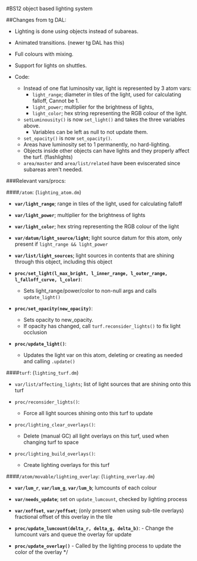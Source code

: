 #BS12 object based lighting system

##Changes from tg DAL:
  -	Lighting is done using objects instead of subareas.
  - Animated transitions. (newer tg DAL has this)
  - Full colours with mixing.
  - Support for lights on shuttles.

  - Code:
	  - Instead of one flat luminosity var, light is represented by 3 atom vars:
		  - `light_range`; diameter in tiles of the light, used for calculating falloff, Cannot be 1.
		  - `light_power`; multiplier for the brightness of lights,
		  - `light_color`; hex string representing the RGB colour of the light.
	  - `setLuminousity()` is now `set_light()` and takes the three variables above.
		  - Variables can be left as null to not update them.
	  - `set_opacity()` is now `set_opacity()`.
	  - Areas have luminosity set to 1 permanently, no hard-lighting.
	  - Objects inside other objects can have lights and they properly affect the turf. (flashlights)
	  - `area/master` and `area/list/related` have been eviscerated since subareas aren't needed.


###Relevant vars/procs:

####`/atom`: (`lighting_atom.dm`)
  - **`var/light_range`**; range in tiles of the light, used for calculating falloff
  - **`var/light_power`**; multiplier for the brightness of lights
  - **`var/light_color`**; hex string representing the RGB colour of the light

  - **`var/datum/light_source/light`**; light source datum for this atom, only present if `light_range && light_power`
  - **`var/list/light_sources`**; light sources in contents that are shining through this object, including this object

  - **`proc/set_light(l_max_bright, l_inner_range, l_outer_range, l_falloff_curve, l_color)`**:
	  - Sets light_range/power/color to non-null args and calls `update_light()`
  - **`proc/set_opacity(new_opacity)`**:
	  - Sets opacity to new_opacity.
	  - If opacity has changed, call `turf.reconsider_lights()` to fix light occlusion
  - **`proc/update_light()`**:
	  - Updates the light var on this atom, deleting or creating as needed and calling `.update()`


####`turf`: (`lighting_turf.dm`)
  - `var/list/affecting_lights`; list of light sources that are shining onto this turf

  - `proc/reconsider_lights()`:
	  - Force all light sources shining onto this turf to update

  - `proc/lighting_clear_overlays()`:
	  - Delete (manual GC) all light overlays on this turf, used when changing turf to space
  - `proc/lighting_build_overlays()`:
	  - Create lighting overlays for this turf


####`/atom/movable/lighting_overlay`: (`lighting_overlay.dm`)
  - **`var/lum_r`**, **`var/lum_g`**, **`var/lum_b`**; lumcounts of each colour
  - **`var/needs_update`**; set on `update_lumcount`, checked by lighting process

  - **`var/xoffset`**, **`var/yoffset`**; (only present when using sub-tile overlays) fractional offset of this overlay in the tile

  - **`proc/update_lumcount(delta_r, delta_g, delta_b)`**:
		- Change the lumcount vars and queue the overlay for update
  - **`proc/update_overlay()`**
		- Called by the lighting process to update the color of the overlay
*/
